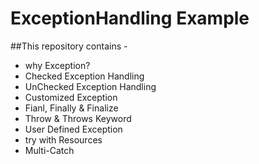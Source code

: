 # ExceptionHandling Example
##This repository contains - 

* why Exception?<br>
* Checked Exception Handling<br>
* UnChecked Exception Handling<br>
* Customized Exception<br>
* Fianl, Finally & Finalize<br>
* Throw & Throws Keyword<br>
* User Defined Exception<br>
* try with Resources<br>
* Multi-Catch
